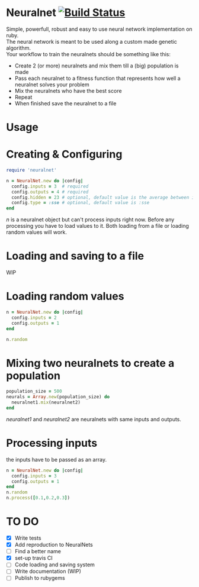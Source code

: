 # Neuralnet [![Build Status](https://travis-ci.org/nemoNoboru/Neuralnet.svg?branch=master)](https://travis-ci.org/nemoNoboru/Neuralnet)
Simple, powerfull, robust and easy to use neural network implementation on ruby.  
The neural network is meant to be used along a custom made genetic algorithm.  
Your workflow to train the neuralnets should be something like this:
- Create 2 (or more) neuralnets and mix them till a (big) population is made
- Pass each neuralnet to a fitness function that represents how well a neuralnet
solves your problem
- Mix the neuralnets who have the best score
- Repeat
- When finished save the neuralnet to a file

# Usage
# Creating & Configuring

```ruby
require 'neuralnet'

n = NeuralNet.new do |config|
  config.inputs = 3  # required
  config.outputs = 4 # required
  config.hidden = 23 # optional, default value is the average between inputs and outputs
  config.type = :sse # optional, default value is :sse
end
```
*n* is a neuralnet object but can't process inputs right now. Before any processing you have to load values to it. Both loading from a file or loading random values will work.

# Loading and saving to a file
WIP

# Loading random values
```ruby
n = NeuralNet.new do |config|
  config.inputs = 2
  config.outputs = 1
end

n.random
```

# Mixing two neuralnets to create a population
```ruby
population_size = 500
neurals = Array.new(population_size) do
  neuralnet1.mix(neuralnet2)
end
```
*neuralnet1* and *neuralnet2* are neuralnets with same inputs and outputs.

# Processing inputs
the inputs have to be passed as an array.
```ruby
n = NeuralNet.new do |config|
  config.inputs = 3
  config.outputs = 1
end
n.random
n.process([0.1,0.2,0.3])
```

# TO DO
- [x] Write tests
- [x] Add reproduction to NeuralNets
- [ ] Find a better name
- [x] set-up travis CI
- [ ] Code loading and saving system
- [ ] Write documentation (WIP)
- [ ] Publish to rubygems

